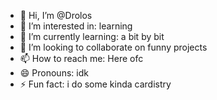 - 👋 Hi, I’m @Drolos
- 👀 I’m interested in: learning 
- 🌱 I’m currently learning: a bit by bit
- 💞️ I’m looking to collaborate on funny projects
- 📫 How to reach me: Here ofc
- 😄 Pronouns: idk
- ⚡ Fun fact: i do some kinda cardistry

<!---

Drolos/Drolos is a fine man and peaceful man and this `README.md` (this file) is me .

--->
